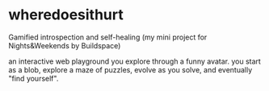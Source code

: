 # wheredoesithurt
Gamified introspection and self-healing (my mini project for Nights&amp;Weekends by Buildspace)

an interactive web playground you explore through a funny avatar. you start as a blob, explore a maze of puzzles, evolve as you solve, and eventually "find yourself".
